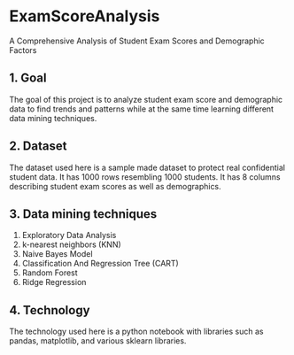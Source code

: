 # ExamScoreAnalysis
A Comprehensive Analysis of Student Exam Scores and Demographic Factors

## 1. Goal
The goal of this project is to analyze student exam score and demographic data to find trends and patterns while at the same time learning different data mining techniques.

## 2. Dataset
The dataset used here is a sample made dataset to protect real confidential student data. It has 1000 rows resembling 1000 students. It has 8 columns describing student exam scores as well as demographics.

## 3. Data mining techniques 
1. Exploratory Data Analysis
2. k-nearest neighbors (KNN)
3. Naive Bayes Model
4. Classification And Regression Tree (CART)
5. Random Forest
6. Ridge Regression

## 4. Technology 
The technology used here is a python notebook with libraries such as pandas, matplotlib, and various sklearn libraries.
